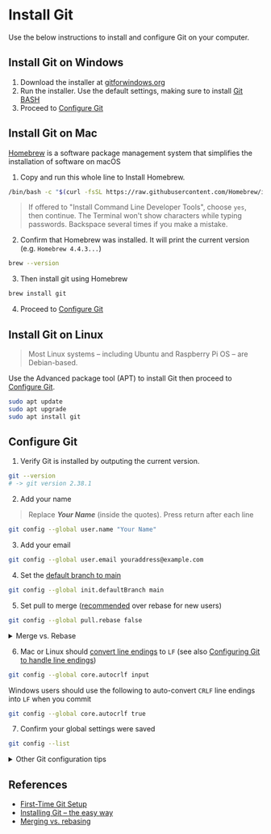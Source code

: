 # Install Git 

Use the below instructions to install and configure Git on your computer. 




## Install Git on Windows

1. Download the installer at <a href="https://gitforwindows.org/" target="_blank">gitforwindows.org</a>
1. Run the installer. Use the default settings, making sure to install <a href="https://www.atlassian.com/git/tutorials/git-bash" target="_blank">Git BASH</a>
1. Proceed to [Configure Git](#configure-git)



## Install Git on Mac

<a href="https://brew.sh/" target="_blank">Homebrew</a> is a software package management system that simplifies the installation of software on macOS



1. Copy and run this whole line to Install Homebrew. 

```bash
/bin/bash -c "$(curl -fsSL https://raw.githubusercontent.com/Homebrew/install/HEAD/install.sh)"
```

> If offered to "Install Command Line Developer Tools", choose <code>yes</code>, then continue. The Terminal won't show characters while typing passwords. Backspace several times if you make a mistake.

2. Confirm that Homebrew was installed. It will print the current version (e.g. `Homebrew 4.4.3...`)

```bash
brew --version
```

3. Then install git using Homebrew 

```bash
brew install git
```

4. Proceed to [Configure Git](#configure-git)




## Install Git on Linux

> Most Linux systems – including Ubuntu and Raspberry Pi OS – are Debian-based.

Use the Advanced package tool (APT) to install Git then proceed to [Configure Git](#configure-git).

```bash
sudo apt update
sudo apt upgrade
sudo apt install git
```










## Configure Git

1. Verify Git is installed by outputing the current version.

```bash
git --version
# -> git version 2.38.1
```



2. Add your name

> Replace ***Your Name*** (inside the quotes). Press return after each line

```bash
git config --global user.name "Your Name"
```

3. Add your email

```bash
git config --global user.email youraddress@example.com
```




4. Set the [default branch to main](https://www.zdnet.com/article/github-to-replace-master-with-alternative-term-to-avoid-slavery-references/)

```bash
git config --global init.defaultBranch main
```



5. Set pull to merge ([recommended](https://stackoverflow.com/a/36587353/441878) over rebase for new users)

```bash
git config --global pull.rebase false
```

<details>
<summary>Merge vs. Rebase</summary>

> Merging is nice because it’s a non-destructive operation. The existing branches are not changed in any way. This avoids all of the potential pitfalls of rebasing. [...] On the other hand, this also means that the feature branch will have an extraneous merge commit every time you need to incorporate upstream changes
https://www.atlassian.com/git/tutorials/merging-vs-rebasing

</details>



6. Mac or Linux should [convert line endings](https://git-scm.com/book/en/v2/Customizing-Git-Git-Configuration) to `LF` (see also [Configuring Git to handle line endings](https://docs.github.com/en/get-started/getting-started-with-git/configuring-git-to-handle-line-endings))

```bash
git config --global core.autocrlf input
```

Windows users should use the following to auto-convert `CRLF` line endings into `LF` when you commit

```bash
git config --global core.autocrlf true
```

7. Confirm your global settings were saved

```bash
git config --list
```


<details>
<summary>Other Git configuration tips</summary>

<h2>Other tips</h2>

- [View settings and location of other config files](https://stackoverflow.com/a/46986031/441878) (system, global, local)

```bash
git config --list --show-origin
```

- Display the contents of the configuration file

```bash
cat ~/.gitconfig
```

</details>










## References

- [First-Time Git Setup](https://git-scm.com/book/ms/v2/Getting-Started-First-Time-Git-Setup) 
- [Installing Git – the easy way](https://gist.github.com/derhuerst/1b15ff4652a867391f03)
- [Merging vs. rebasing](https://www.atlassian.com/git/tutorials/merging-vs-rebasing)
